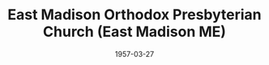 ---
date: &id001 1957-03-27
end_date: null
location:
  address: null
  city: East Madison
  state: ME
minister:
- end: 1960-01-01
  name: Harold Dorman
  start: 1958-01-01
  type: Pastor
ministers:
- Harold Dorman
name: East Madison Orthodox Presbyterian Church
names:
- end: 1960-03-15
  name: East Madison Orthodox Presbyterian Church
  start: 1957-03-27
origination_date: *id001
raw_data: 'ME

  East Madison

  East Madison Orthodox Presbyterian Church  (March 27, 1957-March 15, 1960)

  Pastor: Harold Dorman, 1958-60

  '
received_from: null
states:
- ME
status:
  active: false
  end_date: 1960-03-15
  reason: null
  received_from: null
  withdrawal_to: null
title: East Madison Orthodox Presbyterian Church (East Madison ME)
year_established:
- 1957

---